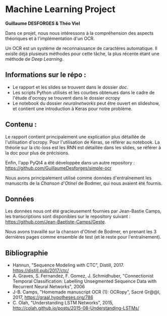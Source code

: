 # Machine Learning Project

**Guillaume DESFORGES & Théo Viel**

Dans ce projet, nous nous intéressons à la compréhension des aspects théoriques et à l'implémentation d'un OCR.

Un OCR est un système de reconnaissance de caractères automatique.
Il existe déjà plusieurs méthodes pour cette tâche, la plus récente étant une méthode de *Deep Learning*.

## Informations sur le répo :

* Le rapport et les slides se trouvent dans le dossier *doc*.
* Les scripts Python utilisés et les courbes obtenues dans le cadre de l'étude d'ocropy se trouvent dans le dossier *ocropy*
* Le notebook du dossier *neuralnetworks* peut être ouvert en slideshow, et contient une introduction à Keras pour notre problème.

## Contenu :

Le rapport contient principalement une explication plus détaillée de l'utilisation d'ocropy.
Pour l'utilisation de Keras, se référer au notebook.
La théorie sur la ctc-loss est les RNN est détaillée dans les slides, se référer à la doc pour plus de précisions.

Enfin, l'app PyQt4 a été développée dans un autre repository : 
https://github.com/GuillaumeDesforges/simple-ocr

Nous avons principalement utilisé comme données d'entraînement les manuscrits de la *Chanson d'Otinel* de Bodmer, qui nous avaient été fournis.


## Données 

Les données nous ont été gracieusement fournies par Jean-Bastie Camps, les transcriptions sont disponibles sur le repository suivant : https://github.com/Jean-Baptiste-Camps/Geste.

Nous avons travaillé sur la chanson d'Otinel de Bodmer, en prenant les 3 dernières pages comme ensemble de test (et le reste pour l'entraînement).

## Bibliographie

* Hannun, "Sequence Modeling with CTC", Distill, 2017. https://distill.pub/2017/ctc/
* A. Graves, S. Fernandez, F. Gomez, J. Schmidhuber, "Connectionist Temporal Classification: Labelling Unsegmented Sequence Data with Recurrent Neural Networks", 2006
* J-B. Camps, "Homemade manuscript OCR (1): OCRopy", Sacré Gr@@l, 2017, https://graal.hypotheses.org/786
* C. Olah, "Understanding LSTM Networks", 2015, http://colah.github.io/posts/2015-08-Understanding-LSTMs/
